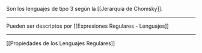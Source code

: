 Son los lenguajes de tipo 3 según la [[Jerarquía de Chomsky]].
***
Pueden ser descriptos por [[Expresiones Regulares - Lenguajes]] 
***
[[Propiedades de los Lenguajes Regulares]] 